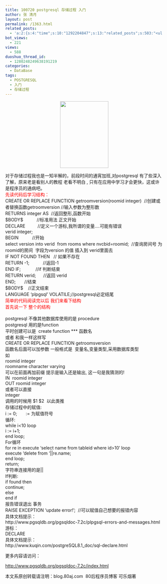 ```yaml
---
title: 100720 postgresql 存储过程 入门
author: 张 清月
layout: post
permalink: /1363.html
related_posts:
  - 'a:2:{s:4:"time";s:10:"1292204847";s:13:"related_posts";s:503:"<ul class="related_post"><li><a href="http://blog.80aj.com/2010/12/05/101205-postgresql-update-%e8%a7%a6%e5%8f%91%e5%99%a8/" title="101205 postgresql update 触发器">101205 postgresql update 触发器</a></li><li><a href="http://blog.80aj.com/2009/12/08/091208-postgresql-%e6%95%b0%e6%8d%ae%e5%ba%93%e7%9a%84-%e5%a4%87%e4%bb%bd-%e8%bd%ac%e7%a7%bb-%e8%bf%98%e5%8e%9f-2/" title="091208  postgresql 数据库的 备份 转移 还原">091208  postgresql 数据库的 备份 转移 还原</a></li></ul>";}'
bot_views:
  - 221
views:
  - 588
duoshuo_thread_id:
  - 1280248249638191219
categories:
  - DataBase
tags:
  - POSTGRESQL
  - 入门
  - 存储过程
---
```

<p style="text-align: center;">
  <a href="http://www.80aj.com/wp-content/uploads/2010/07/postgresql.jpg"><img class="aligncenter size-full wp-image-1364" title="postgresql" src="http://www.80aj.com/wp-content/uploads/2010/07/postgresql.jpg" alt="" width="154" height="212" /></a>
</p>

<div id="_mcePaste">
  对于存储过程我也是一知半解的，前段时间的通宵加班,对postgresql 有了些深入了解，原来老是看别人的教程 老看不明白 , 只有在应用中学习才会更快，这或许是程序员的通病吧。
</div>

<div id="_mcePaste">
  <span style="color: #ff0000;">先读代码后学习结构：</span>
</div>

<div id="_mcePaste">
  CREATE OR REPLACE FUNCTION getroomversion(roomid integer)  //创建或者替换函数getroomversion //输入参数为整形数
</div>

<div id="_mcePaste">
  RETURNS integer AS  //返回整形,函数开始
</div>

<div id="_mcePaste">
  $BODY$           //标准用法 正文开始
</div>

<div id="_mcePaste">
  DECLARE          //定义一个游标,我所谓的变量&#8230;.可能有错误
</div>

<div id="_mcePaste">
  verid integer;
</div>

<div id="_mcePaste">
  BEGIN           //开始
</div>

<div id="_mcePaste">
  select version into verid  from rooms where nvcbid=roomid;  //查询房间号 为roomid的房间  字段为version 的值 插入到 verid里面去
</div>

<div id="_mcePaste">
  IF NOT FOUND THEN   // 如果不存在
</div>

<div id="_mcePaste">
  RETURN -1;           //返回-1
</div>

<div id="_mcePaste">
  END IF;            //if 判断结束
</div>

<div id="_mcePaste">
  RETURN verid;      //返回 verid
</div>

<div id="_mcePaste">
  END;       //结束
</div>

<div id="_mcePaste">
  $BODY$    //正文结束
</div>

<div id="_mcePaste">
  LANGUAGE &#8216;plpgsql&#8217; VOLATILE;//postgresql必定结尾
</div>

<div id="_mcePaste">
  <span style="color: #ff0000;">简单的代码阅读完以后 我们来看下结构</span>
</div>

<div id="_mcePaste">
  <span style="color: #ff0000;">首先说一下 整个的结构</span>
</div>

<div>
  <span style="color: #ff0000;"><br /> </span>
</div>

<div id="_mcePaste">
  postgresql 不像其他数据库使用的是 procedure
</div>

<div id="_mcePaste">
  postgresql 用的是function
</div>

<div id="_mcePaste">
  平时创建可以是  create function *** 函数名
</div>

<div id="_mcePaste">
  或者 和我一样这样写
</div>

<div id="_mcePaste">
  CREATE OR REPLACE FUNCTION getroomsversion
</div>

<div id="_mcePaste">
  函数名后面可以加参数 一般格式是  变量名,变量类型,采用数据库类型
</div>

<div id="_mcePaste">
  如
</div>

<div id="_mcePaste">
  roomid integer
</div>

<div id="_mcePaste">
  roomname character varying
</div>

<div id="_mcePaste">
  可以在前面再加前缀 提示是输入还是输出, 这一句是我猜测的!
</div>

<div id="_mcePaste">
  IN  roomid integer
</div>

<div id="_mcePaste">
  OUT roomid integer
</div>

<div id="_mcePaste">
  或者可以直接
</div>

<div id="_mcePaste">
  integer
</div>

<div id="_mcePaste">
  调用的时候用 $1 $2  以此类推
</div>

<div id="_mcePaste">
  存储过程中的赋值:
</div>

<div id="_mcePaste">
  i := 0;       := 为赋值符号
</div>

<div id="_mcePaste">
  循环:
</div>

<div id="_mcePaste">
  while i<10 loop
</div>

<div id="_mcePaste">
  i := i+1;
</div>

<div id="_mcePaste">
  end loop;
</div>

<div id="_mcePaste">
  For循环
</div>

<div id="_mcePaste">
  for re in execute &#8216;select name from tableid where id>10&#8242; loop
</div>

<div id="_mcePaste">
  execute &#8216;delete from &#8216;||re.name;
</div>

<div id="_mcePaste">
  end loop;
</div>

<div id="_mcePaste">
  return;
</div>

<div id="_mcePaste">
  字符串连接用的是||
</div>

<div id="_mcePaste">
  If判断:
</div>

<div id="_mcePaste">
  if found then
</div>

<div id="_mcePaste">
  continue;
</div>

<div id="_mcePaste">
  else
</div>

<div id="_mcePaste">
  end if
</div>

<div id="_mcePaste">
  报告错误退出 事务
</div>

<div id="_mcePaste">
  RAISE EXCEPTION &#8216;update error!&#8217;;  //可以赋值自己想要的报错内容
</div>

<div id="_mcePaste">
  具体文档提示：
</div>

<div id="_mcePaste">
  http://www.pgsqldb.org/pgsqldoc-7.2c/plpgsql-errors-and-messages.html
</div>

<div id="_mcePaste">
  游标：
</div>

<div id="_mcePaste">
  DECLARE
</div>

<div id="_mcePaste">
  具体文档提示：
</div>

<div id="_mcePaste">
  http://www.kuqin.com/postgreSQL8.1_doc/sql-declare.html
</div>

更多内容请访问：

<http://www.pgsqldb.org/pgsqldoc-7.2c/index.html>

本文系原创转载请注明：blog.80aj.com  80后程序员博客 可乐烟著